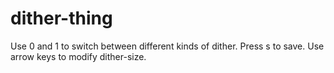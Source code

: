 # dither-thing

Use 0 and 1 to switch between different kinds of dither.
Press s to save.
Use arrow keys to modify dither-size.
